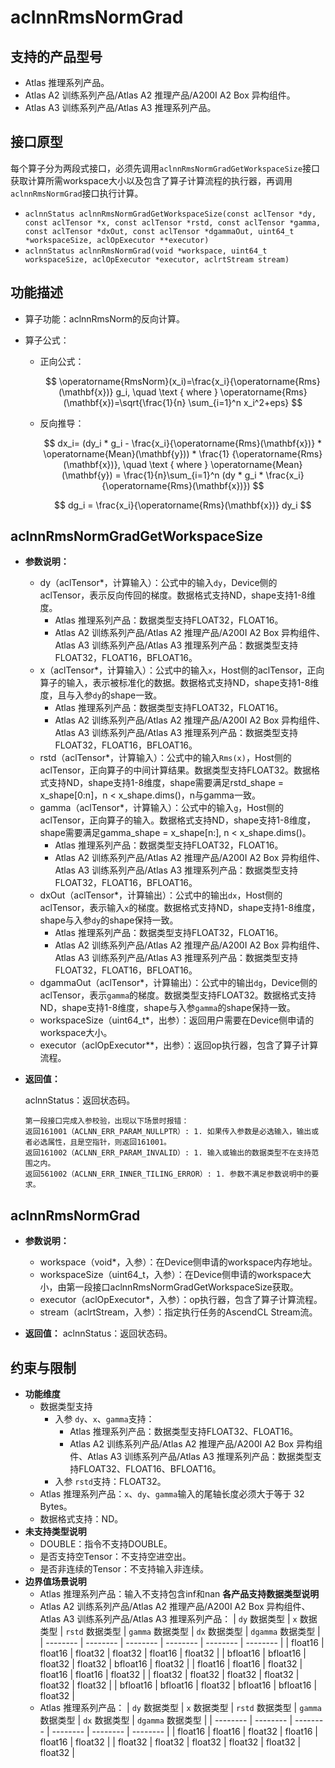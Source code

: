 # aclnnRmsNormGrad

## 支持的产品型号

- Atlas 推理系列产品。
- Atlas A2 训练系列产品/Atlas A2 推理产品/A200I A2 Box 异构组件。
- Atlas A3 训练系列产品/Atlas A3 推理系列产品。

## 接口原型
每个算子分为两段式接口，必须先调用`aclnnRmsNormGradGetWorkspaceSize`接口获取计算所需workspace大小以及包含了算子计算流程的执行器，再调用`aclnnRmsNormGrad`接口执行计算。

- `aclnnStatus aclnnRmsNormGradGetWorkspaceSize(const aclTensor *dy, const aclTensor *x, const aclTensor *rstd, const aclTensor *gamma, const aclTensor *dxOut, const aclTensor *dgammaOut, uint64_t *workspaceSize, aclOpExecutor **executor)`
- `aclnnStatus aclnnRmsNormGrad(void *workspace, uint64_t workspaceSize, aclOpExecutor *executor, aclrtStream stream)`

## 功能描述

* 算子功能：aclnnRmsNorm的反向计算。
* 算子公式：

  - 正向公式：

    $$
    \operatorname{RmsNorm}(x_i)=\frac{x_i}{\operatorname{Rms}(\mathbf{x})} g_i, \quad \text { where } \operatorname{Rms}(\mathbf{x})=\sqrt{\frac{1}{n} \sum_{i=1}^n x_i^2+eps}
    $$

  - 反向推导：

    $$
    dx_i= (dy_i * g_i - \frac{x_i}{\operatorname{Rms}(\mathbf{x})} * \operatorname{Mean}(\mathbf{y})) * \frac{1} {\operatorname{Rms}(\mathbf{x})},  \quad \text { where } \operatorname{Mean}(\mathbf{y}) = \frac{1}{n}\sum_{i=1}^n (dy * g_i * \frac{x_i}{\operatorname{Rms}(\mathbf{x})})
    $$

    $$
    dg_i = \frac{x_i}{\operatorname{Rms}(\mathbf{x})} dy_i
    $$

## aclnnRmsNormGradGetWorkspaceSize
- **参数说明：**
  - dy（aclTensor\*，计算输入）：公式中的输入`dy`，Device侧的aclTensor，表示反向传回的梯度。数据格式支持ND，shape支持1-8维度。
    - Atlas 推理系列产品：数据类型支持FLOAT32，FLOAT16。
    - Atlas A2 训练系列产品/Atlas A2 推理产品/A200I A2 Box 异构组件、Atlas A3 训练系列产品/Atlas A3 推理系列产品：数据类型支持FLOAT32，FLOAT16，BFLOAT16。
  - x（aclTensor\*，计算输入）：公式中的输入`x`，Host侧的aclTensor，正向算子的输入，表示被标准化的数据。数据格式支持ND，shape支持1-8维度，且与入参`dy`的shape一致。
    - Atlas 推理系列产品：数据类型支持FLOAT32，FLOAT16。
    - Atlas A2 训练系列产品/Atlas A2 推理产品/A200I A2 Box 异构组件、Atlas A3 训练系列产品/Atlas A3 推理系列产品：数据类型支持FLOAT32，FLOAT16，BFLOAT16。
  - rstd（aclTensor\*，计算输入）：公式中的输入`Rms(x)`，Host侧的aclTensor，正向算子的中间计算结果。数据类型支持FLOAT32。数据格式支持ND，shape支持1-8维度，shape需要满足rstd_shape = x_shape\[0:n\]，n < x_shape.dims()，n与gamma一致。
  - gamma（aclTensor\*，计算输入）：公式中的输入`g`，Host侧的aclTensor，正向算子的输入。数据格式支持ND，shape支持1-8维度，shape需要满足gamma_shape = x_shape\[n:\], n < x_shape.dims()。
    - Atlas 推理系列产品：数据类型支持FLOAT32，FLOAT16。
    - Atlas A2 训练系列产品/Atlas A2 推理产品/A200I A2 Box 异构组件、Atlas A3 训练系列产品/Atlas A3 推理系列产品：数据类型支持FLOAT32，FLOAT16，BFLOAT16。
  - dxOut（aclTensor\*，计算输出）：公式中的输出`dx`，Host侧的aclTensor，表示输入`x`的梯度。数据格式支持ND，shape支持1-8维度，shape与入参`dy`的shape保持一致。
    - Atlas 推理系列产品：数据类型支持FLOAT32，FLOAT16。
    - Atlas A2 训练系列产品/Atlas A2 推理产品/A200I A2 Box 异构组件、Atlas A3 训练系列产品/Atlas A3 推理系列产品：数据类型支持FLOAT32，FLOAT16，BFLOAT16。
  - dgammaOut（aclTensor\*，计算输出）：公式中的输出`dg`，Device侧的aclTensor，表示`gamma`的梯度。数据类型支持FLOAT32。数据格式支持ND，shape支持1-8维度，shape与入参`gamma`的shape保持一致。
  - workspaceSize（uint64\_t\*，出参）：返回用户需要在Device侧申请的workspace大小。
  - executor（aclOpExecutor\*\*，出参）：返回op执行器，包含了算子计算流程。

- **返回值：**

  aclnnStatus：返回状态码。

  ```
  第一段接口完成入参校验，出现以下场景时报错：
  返回161001（ACLNN_ERR_PARAM_NULLPTR）: 1. 如果传入参数是必选输入，输出或者必选属性，且是空指针，则返回161001。
  返回161002（ACLNN_ERR_PARAM_INVALID）: 1. 输入或输出的数据类型不在支持范围之内。
  返回561002（ACLNN_ERR_INNER_TILING_ERROR）: 1. 参数不满足参数说明中的要求。
  ```

## aclnnRmsNormGrad
- **参数说明：**

  - workspace（void\*，入参）：在Device侧申请的workspace内存地址。
  - workspaceSize（uint64\_t，入参）：在Device侧申请的workspace大小，由第一段接口aclnnRmsNormGradGetWorkspaceSize获取。
  - executor（aclOpExecutor\*，入参）：op执行器，包含了算子计算流程。
  - stream（aclrtStream，入参）：指定执行任务的AscendCL Stream流。

- **返回值：**
  aclnnStatus：返回状态码。

## 约束与限制
- **功能维度**
  - 数据类型支持
    - 入参 `dy`、`x`、`gamma`支持：
      - Atlas 推理系列产品：数据类型支持FLOAT32、FLOAT16。
      - Atlas A2 训练系列产品/Atlas A2 推理产品/A200I A2 Box 异构组件、Atlas A3 训练系列产品/Atlas A3 推理系列产品：数据类型支持FLOAT32、FLOAT16、BFLOAT16。
    - 入参 `rstd`支持：FLOAT32。
  - Atlas 推理系列产品：`x`、`dy`、`gamma`输入的尾轴长度必须大于等于 32 Bytes。
  - 数据格式支持：ND。
- **未支持类型说明**
  - DOUBLE：指令不支持DOUBLE。
  - 是否支持空Tensor：不支持空进空出。
  - 是否非连续的Tensor：不支持输入非连续。
- **边界值场景说明**
  - Atlas 推理系列产品：输入不支持包含inf和nan
  **各产品支持数据类型说明**
  - Atlas A2 训练系列产品/Atlas A2 推理产品/A200I A2 Box 异构组件、Atlas A3 训练系列产品/Atlas A3 推理系列产品：
    | `dy` 数据类型 | `x` 数据类型 | `rstd` 数据类型 | `gamma` 数据类型 | `dx` 数据类型 | `dgamma` 数据类型 |
    | -------- | -------- | -------- | -------- | -------- | -------- |
    | float16  | float16  | float32  | float32  | float16  | float32  |
    | bfloat16 | bfloat16 | float32  | float32  | bfloat16 | float32  |
    | float16  | float16  | float32  | float16  | float16  | float32  |
    | float32  | float32  | float32  | float32  | float32  | float32  |
    | bfloat16 | bfloat16 | float32  | bfloat16 | bfloat16 | float32  |
  - Atlas 推理系列产品：
    | `dy` 数据类型 | `x` 数据类型 | `rstd` 数据类型 | `gamma` 数据类型 | `dx` 数据类型 | `dgamma` 数据类型 |
    | -------- | -------- | -------- | -------- | -------- | -------- |
    | float16  | float16  | float32  | float16  | float16  | float32  |
    | float32  | float32  | float32  | float32  | float32  | float32  |
